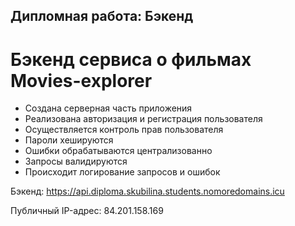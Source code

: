 ## Дипломная работа: Бэкенд

# Бэкенд сервиса о фильмах Movies-explorer

+ Создана серверная часть приложения  
+ Реализована авторизация и регистрация пользователя
+ Осуществляется контроль прав пользователя
+ Пароли хешируются
+ Ошибки обрабатываются централизованно
+ Запросы валидируются
+ Происходит логирование запросов и ошибок

Бэкенд: https://api.diploma.skubilina.students.nomoredomains.icu

Публичный IP-адрес: 84.201.158.169